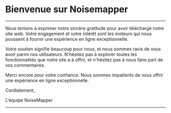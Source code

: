 # Bienvenue sur Noisemapper
---
Nous tenions à exprimer notre sincère gratitude pour avoir téléchargé notre site web. Votre engagement et votre intérêt sont les moteurs qui nous poussent à fournir une expérience en ligne exceptionnelle.

Votre soutien signifie beaucoup pour nous, et nous sommes ravis de vous avoir parmi nos utilisateurs. N'hésitez pas à explorer toutes les fonctionnalités que notre site a à offrir, et n'hésitez pas à nous faire part de vos commentaires.

Merci encore pour votre confiance. Nous sommes impatients de vous offrir une expérience en ligne exceptionnelle.

Cordialement,

L'équipe NoiseMapper

---
